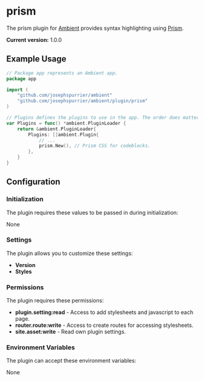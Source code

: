 # prism

The prism plugin for [Ambient](https://github.com/josephspurrier/ambient) provides syntax highlighting using [Prism](https://prismjs.com/).

**Current version:** 1.0.0

## Example Usage

```go
// Package app represents an Ambient app.
package app

import (
	"github.com/josephspurrier/ambient"
	"github.com/josephspurrier/ambient/plugin/prism"
)

// Plugins defines the plugins to use in the app. The order does matter.
var Plugins = func() *ambient.PluginLoader {
	return &ambient.PluginLoader{
		Plugins: []ambient.Plugin{
			// ...
			prism.New(), // Prism CSS for codeblocks.
		},
	}
}
```

## Configuration

### Initialization

The plugin requires these values to be passed in during initialization:

None

### Settings

The plugin allows you to customize these settings:

- **Version**
- **Styles**

### Permissions

The plugin requires these permissions:

- **plugin.setting:read** - Access to add stylesheets and javascript to each page.
- **router.route:write** - Access to create routes for accessing stylesheets.
- **site.asset:write** - Read own plugin settings.

### Environment Variables

The plugin can accept these environment variables:

None